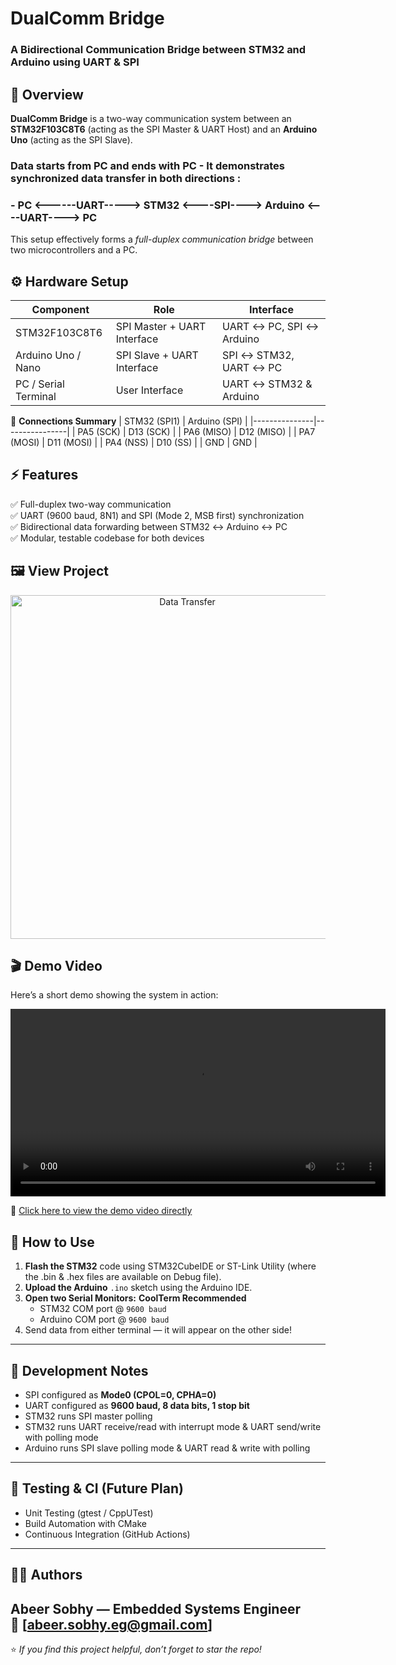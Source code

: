 #  DualComm Bridge  
### A Bidirectional Communication Bridge between STM32 and Arduino using UART & SPI


## 📘 Overview

**DualComm Bridge** is a two-way communication system between an **STM32F103C8T6** (acting as the SPI Master & UART Host) and an **Arduino Uno** (acting as the SPI Slave).  

### Data starts from PC and ends with PC - It demonstrates synchronized data transfer in both directions :

### - PC <------UART-----> STM32 <----SPI----> Arduino <----UART----> PC

This setup effectively forms a *full-duplex communication bridge* between two microcontrollers and a PC.


## ⚙️ Hardware Setup

| Component | Role | Interface |
|------------|------|-----------|
| STM32F103C8T6 | SPI Master + UART Interface | UART ↔ PC, SPI ↔ Arduino |
| Arduino Uno / Nano | SPI Slave + UART Interface | SPI ↔ STM32, UART ↔ PC |
| PC / Serial Terminal | User Interface | UART ↔ STM32 & Arduino |

🧩 **Connections Summary**
| STM32 (SPI1) | Arduino (SPI) |
|---------------|----------------|
| PA5 (SCK)     | D13 (SCK)      |
| PA6 (MISO)    | D12 (MISO)     |
| PA7 (MOSI)    | D11 (MOSI)     |
| PA4 (NSS)     | D10 (SS)       |
| GND           | GND            |


## ⚡ Features

✅ Full-duplex two-way communication  
✅ UART (9600 baud, 8N1) and SPI (Mode 2, MSB first) synchronization  
✅ Bidirectional data forwarding between STM32 ↔ Arduino ↔ PC  
✅ Modular, testable codebase for both devices  


## 🖼️ View Project

<p align="center">
  <img src="Doc/DualComm_Bridge.jpg" width="550" alt="Data Transfer">
</p>



## 🎬 Demo Video

Here’s a short demo showing the system in action:  

<video src="Doc/DualComm_Bridge.mp4" controls width="600"></video>  

🎥 [Click here to view the demo video directly](Doc/DualComm_Bridge.mp4)


## 🚀 How to Use

1. **Flash the STM32** code using STM32CubeIDE or ST-Link Utility (where the .bin & .hex files are available on Debug file).  
2. **Upload the Arduino** `.ino` sketch using the Arduino IDE.  
3. **Open two Serial Monitors:** **CoolTerm Recommended**
   - STM32 COM port @ `9600 baud`
   - Arduino COM port @ `9600 baud`
4. Send data from either terminal — it will appear on the other side!

---

## 🧩 Development Notes

- SPI configured as **Mode0 (CPOL=0, CPHA=0)**  
- UART configured as **9600 baud, 8 data bits, 1 stop bit**  
- STM32 runs SPI master polling
- STM32 runs UART receive/read with interrupt mode & UART send/write with polling mode 
- Arduino runs SPI slave polling mode & UART read & write with polling   
---

## 🧪 Testing & CI (Future Plan)
- Unit Testing (gtest / CppUTest)
- Build Automation with CMake
- Continuous Integration (GitHub Actions)
---

## 👨‍💻 Authors

**Abeer Sobhy** — Embedded Systems Engineer  
📧 [abeer.sobhy.eg@gmail.com]  
---

⭐ *If you find this project helpful, don’t forget to star the repo!*  

